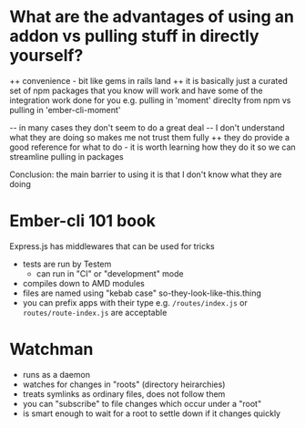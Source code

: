 
# What are the advantages of using an addon vs pulling stuff in directly yourself?

++ convenience - bit like gems in rails land
++ it is basically just a curated set of npm packages that you know will work and have some of the integration work done for you e.g. pulling in 'moment' direclty from npm vs pulling in 'ember-cli-moment'

-- in many cases they don't seem to do a great deal
-- I don't understand what they are doing so makes me not trust them fully
++ they do provide a good reference for what to do - it is worth learning how they do it so we can streamline pulling in packages

Conclusion: the main barrier to using it is that I don't know what they are doing


# Ember-cli 101 book

Express.js has middlewares that can be used for tricks
* tests are run by Testem
    * can run in "CI" or "development" mode
* compiles down to AMD modules
* files are named using "kebab case" so-they-look-like-this.thing
* you can prefix apps with their type e.g. `/routes/index.js` or `routes/route-index.js` are acceptable


# Watchman

* runs as a daemon
* watches for changes in "roots" (directory heirarchies)
* treats symlinks as ordinary files, does not follow them
* you can "subscribe" to file changes which occur under a "root"
* is smart enough to wait for a root to settle down if it changes quickly
